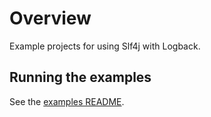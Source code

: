 # Overview

Example projects for using Slf4j with Logback.

## Running the examples

See the [examples README](../README.md#running-the-examples).
